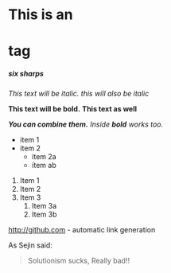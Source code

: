 # This is an <h1> tag
##### six sharps

*This text will be italic.*
_this will also be italic_

**This text will be bold.**
__This text as well__

_**You can combine them.**_
_Inside **bold** works too._

* item 1
* item 2
	* item 2a
	* item ab

1. Item 1
1. Item 2
1. Item 3
	1. Item 3a
	1. Item 3b

http://github.com - automatic link generation

As Sejin said:

>Solutionism sucks,
>Really bad!!


